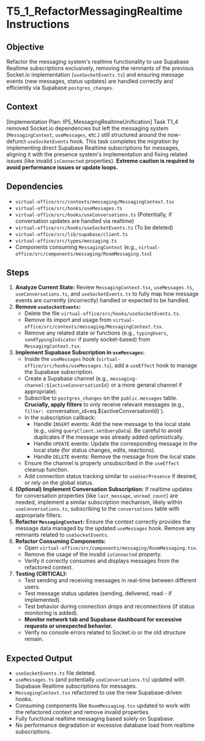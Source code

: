 # T5_1_RefactorMessagingRealtime Instructions

## Objective
Refactor the messaging system's realtime functionality to use Supabase Realtime subscriptions exclusively, removing the remnants of the previous Socket.io implementation (`useSocketEvents.ts`) and ensuring message events (new messages, status updates) are handled correctly and efficiently via Supabase `postgres_changes`.

## Context
[Implementation Plan: IP5_MessagingRealtimeUnification]
Task T1_4 removed Socket.io dependencies but left the messaging system (`MessagingContext`, `useMessages`, etc.) still structured around the now-defunct `useSocketEvents` hook. This task completes the migration by implementing direct Supabase Realtime subscriptions for messages, aligning it with the presence system's implementation and fixing related issues (like invalid `isConnected` properties). **Extreme caution is required to avoid performance issues or update loops.**

## Dependencies
- `virtual-office/src/contexts/messaging/MessagingContext.tsx`
- `virtual-office/src/hooks/useMessages.ts`
- `virtual-office/src/hooks/useConversations.ts` (Potentially, if conversation updates are handled via realtime)
- `virtual-office/src/hooks/useSocketEvents.ts` (To be deleted)
- `virtual-office/src/lib/supabase/client.ts`
- `virtual-office/src/types/messaging.ts`
- Components consuming `MessagingContext` (e.g., `virtual-office/src/components/messaging/RoomMessaging.tsx`)

## Steps
1.  **Analyze Current State:** Review `MessagingContext.tsx`, `useMessages.ts`, `useConversations.ts`, and `useSocketEvents.ts` to fully map how message events are currently (incorrectly) handled or expected to be handled.
2.  **Remove `useSocketEvents`:**
    - Delete the file `virtual-office/src/hooks/useSocketEvents.ts`.
    - Remove its import and usage from `virtual-office/src/contexts/messaging/MessagingContext.tsx`.
    - Remove any related state or functions (e.g., `typingUsers`, `sendTypingIndicator` if purely socket-based) from `MessagingContext.tsx`.
3.  **Implement Supabase Subscription in `useMessages`:**
    - Inside the `useMessages` hook (`virtual-office/src/hooks/useMessages.ts`), add a `useEffect` hook to manage the Supabase subscription.
    - Create a Supabase channel (e.g., `messaging-channel:${activeConversationId}` or a more general channel if appropriate).
    - Subscribe to `postgres_changes` on the `public.messages` table. **Crucially, apply filters** to only receive relevant messages (e.g., `filter: `conversation_id=eq.${activeConversationId}`).
    - In the subscription callback:
        - Handle `INSERT` events: Add the new message to the local state (e.g., using `queryClient.setQueryData`). Be careful to avoid duplicates if the message was already added optimistically.
        - Handle `UPDATE` events: Update the corresponding message in the local state (for status changes, edits, reactions).
        - Handle `DELETE` events: Remove the message from the local state.
    - Ensure the channel is properly unsubscribed in the `useEffect` cleanup function.
    - Add connection status tracking similar to `useUserPresence` if desired, or rely on the global status.
4.  **(Optional) Implement Conversation Subscription:** If realtime updates for conversation properties (like `last_message`, `unread_count`) are needed, implement a similar subscription mechanism, likely within `useConversations.ts`, subscribing to the `conversations` table with appropriate filters.
5.  **Refactor `MessagingContext`:** Ensure the context correctly provides the message data managed by the updated `useMessages` hook. Remove any remnants related to `useSocketEvents`.
6.  **Refactor Consuming Components:**
    - Open `virtual-office/src/components/messaging/RoomMessaging.tsx`.
    - Remove the usage of the invalid `isConnected` property.
    - Verify it correctly consumes and displays messages from the refactored context.
7.  **Testing (CRITICAL):**
    - Test sending and receiving messages in real-time between different users.
    - Test message status updates (sending, delivered, read - if implemented).
    - Test behavior during connection drops and reconnections (if status monitoring is added).
    - **Monitor network tab and Supabase dashboard for excessive requests or unexpected behavior.**
    - Verify no console errors related to Socket.io or the old structure remain.

## Expected Output
- `useSocketEvents.ts` file deleted.
- `useMessages.ts` (and potentially `useConversations.ts`) updated with Supabase Realtime subscriptions for messages.
- `MessagingContext.tsx` refactored to use the new Supabase-driven hooks.
- Consuming components like `RoomMessaging.tsx` updated to work with the refactored context and remove invalid properties.
- Fully functional realtime messaging based solely on Supabase.
- No performance degradation or excessive database load from realtime subscriptions.